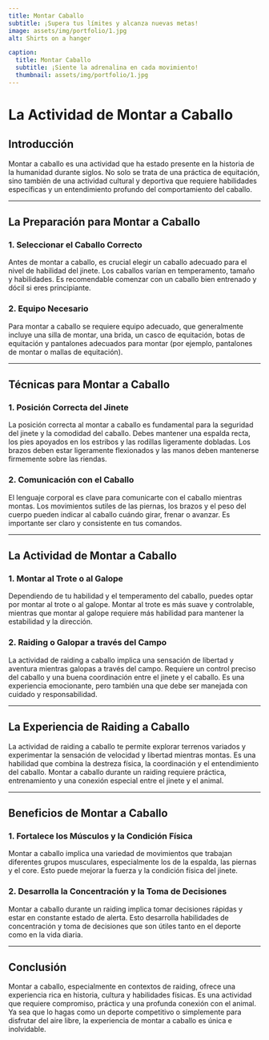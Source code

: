 ```yaml
---
title: Montar Caballo
subtitle: ¡Supera tus límites y alcanza nuevas metas!
image: assets/img/portfolio/1.jpg
alt: Shirts on a hanger

caption:
  title: Montar Caballo
  subtitle: ¡Siente la adrenalina en cada movimiento!
  thumbnail: assets/img/portfolio/1.jpg
---
```



# La Actividad de Montar a Caballo

## Introducción  
Montar a caballo es una actividad que ha estado presente en la historia de la humanidad durante siglos. No solo se trata de una práctica de equitación, sino también de una actividad cultural y deportiva que requiere habilidades específicas y un entendimiento profundo del comportamiento del caballo. 

---

## La Preparación para Montar a Caballo  

### 1. **Seleccionar el Caballo Correcto**  
Antes de montar a caballo, es crucial elegir un caballo adecuado para el nivel de habilidad del jinete. Los caballos varían en temperamento, tamaño y habilidades. Es recomendable comenzar con un caballo bien entrenado y dócil si eres principiante.

### 2. **Equipo Necesario**  
Para montar a caballo se requiere equipo adecuado, que generalmente incluye una silla de montar, una brida, un casco de equitación, botas de equitación y pantalones adecuados para montar (por ejemplo, pantalones de montar o mallas de equitación).

---

## Técnicas para Montar a Caballo  

### 1. **Posición Correcta del Jinete**  
La posición correcta al montar a caballo es fundamental para la seguridad del jinete y la comodidad del caballo. Debes mantener una espalda recta, los pies apoyados en los estribos y las rodillas ligeramente dobladas. Los brazos deben estar ligeramente flexionados y las manos deben mantenerse firmemente sobre las riendas.

### 2. **Comunicación con el Caballo**  
El lenguaje corporal es clave para comunicarte con el caballo mientras montas. Los movimientos sutiles de las piernas, los brazos y el peso del cuerpo pueden indicar al caballo cuándo girar, frenar o avanzar. Es importante ser claro y consistente en tus comandos.

---

## La Actividad de Montar a Caballo  

### 1. **Montar al Trote o al Galope**  
Dependiendo de tu habilidad y el temperamento del caballo, puedes optar por montar al trote o al galope. Montar al trote es más suave y controlable, mientras que montar al galope requiere más habilidad para mantener la estabilidad y la dirección.

### 2. **Raiding o Galopar a través del Campo**  
La actividad de raiding a caballo implica una sensación de libertad y aventura mientras galopas a través del campo. Requiere un control preciso del caballo y una buena coordinación entre el jinete y el caballo. Es una experiencia emocionante, pero también una que debe ser manejada con cuidado y responsabilidad.

---

## La Experiencia de Raiding a Caballo  

La actividad de raiding a caballo te permite explorar terrenos variados y experimentar la sensación de velocidad y libertad mientras montas. Es una habilidad que combina la destreza física, la coordinación y el entendimiento del caballo. Montar a caballo durante un raiding requiere práctica, entrenamiento y una conexión especial entre el jinete y el animal.

---

## Beneficios de Montar a Caballo  

### 1. **Fortalece los Músculos y la Condición Física**  
Montar a caballo implica una variedad de movimientos que trabajan diferentes grupos musculares, especialmente los de la espalda, las piernas y el core. Esto puede mejorar la fuerza y la condición física del jinete.

### 2. **Desarrolla la Concentración y la Toma de Decisiones**  
Montar a caballo durante un raiding implica tomar decisiones rápidas y estar en constante estado de alerta. Esto desarrolla habilidades de concentración y toma de decisiones que son útiles tanto en el deporte como en la vida diaria.

---

## Conclusión  
Montar a caballo, especialmente en contextos de raiding, ofrece una experiencia rica en historia, cultura y habilidades físicas. Es una actividad que requiere compromiso, práctica y una profunda conexión con el animal. Ya sea que lo hagas como un deporte competitivo o simplemente para disfrutar del aire libre, la experiencia de montar a caballo es única e inolvidable.


